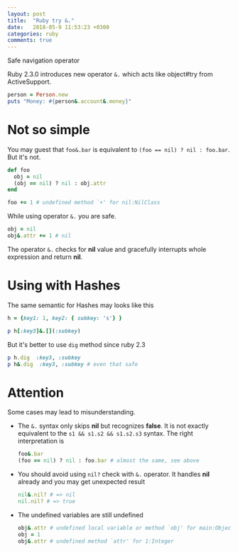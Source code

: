 ```yaml
---
layout: post
title:  "Ruby try &."
date:   2018-05-9 11:53:23 +0300
categories: ruby
comments: true
---
```


Safe navigation operator

Ruby 2.3.0 introduces new operator `&.` which acts like object#try from ActiveSupport.
```ruby
person = Person.new
puts "Money: #{person&.account&.money}"
```
# Not so simple
You may guest that `foo&.bar` is equivalent to `(foo == nil) ? nil : foo.bar`. But it's not.
```ruby
def foo 
  obj = nil
  (obj == nil) ? nil : obj.attr
end

foo += 1 # undefined method `+' for nil:NilClass
```
While using operator `&.` you are safe.
```ruby
obj = nil
obj&.attr += 1 # nil
``` 
The operator `&.` checks for **nil** value and gracefully interrupts whole expression and return **nil**. 

 

# Using with Hashes
The same semantic for Hashes may looks like this
```ruby
h = {key1: 1, key2: { subkey: 's'} }

p h[:key3]&.[](:subkey)
```

But it's better to use `dig` method since ruby 2.3
```ruby
p h.dig  :key3, :subkey
p h&.dig  :key3, :subkey # even that safe
```
# Attention
Some cases may lead to misunderstanding.
- The `&.` syntax only skips **nil** but recognizes **false**.
  It is not exactly equivalent to the `s1 && s1.s2 && s1.s2.s3` syntax.
  The right interpretation is 
  ```ruby
  foo&.bar
  (foo == nil) ? nil : foo.bar # almost the same, see above
  ```

- You should avoid using `nil?` check with `&.` operator. 
  It handles **nil** already and you may get unexpected result
  ```ruby
  nil&.nil? # => nil
  nil.nil? # => true
  ```
- The undefined variables are still undefined
  ```ruby
  obj&.attr # undefined local variable or method `obj' for main:Object
  obj = 1
  obj&.attr # undefined method `attr' for 1:Integer 
  ``` 

